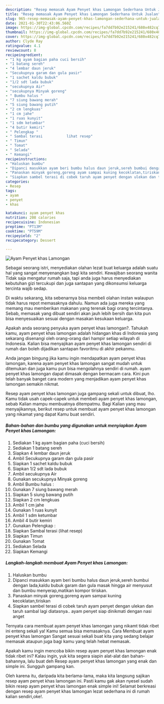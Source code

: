 ```yaml
---
description: "Resep memasak Ayam Penyet khas Lamongan Sederhana Untuk Jualan"
title: "Resep memasak Ayam Penyet khas Lamongan Sederhana Untuk Jualan"
slug: 965-resep-memasak-ayam-penyet-khas-lamongan-sederhana-untuk-jualan
date: 2021-01-30T22:43:06.560Z
image: https://img-global.cpcdn.com/recipes/fa7dd7b92e215241/680x482cq70/ayam-penyet-khas-lamongan-foto-resep-utama.jpg
thumbnail: https://img-global.cpcdn.com/recipes/fa7dd7b92e215241/680x482cq70/ayam-penyet-khas-lamongan-foto-resep-utama.jpg
cover: https://img-global.cpcdn.com/recipes/fa7dd7b92e215241/680x482cq70/ayam-penyet-khas-lamongan-foto-resep-utama.jpg
author: Clyde Ray
ratingvalue: 4.1
reviewcount: 8
recipeingredient:
- "1 kg ayam bagian paha cuci bersih"
- "1 batang sereh"
- "4 lembar daun jeruk"
- "Secukupnya garam dan gula pasir"
- "1 sachet kaldu bubuk"
- "1/2 sdt lada bubuk"
- "secukupnya Air"
- "secukupnya Minyak goreng"
- " Bumbu halus "
- "7 siung bawang merah"
- "5 siung bawang putih"
- "2 cm lengkuas"
- "1 cm jahe"
- "1 ruas kunyit"
- "1 sdm ketumbar"
- "4 butir kemiri"
- " Pelengkap "
- " Sambal terasi           lihat resep"
- " Timun"
- " Tomat"
- " Selada"
- " Kemangi"
recipeinstructions:
- "Haluskan bumbu"
- "Dipanci masukkan ayam beri bumbu halus daun jeruk,sereh bumbui dengan lada,kaldu bubuk garam dan gula masak hingga air menyusut dan bumbu menyerap,matikan kompor tiriskan."
- "Panaskan minyak goreng,goreng ayam sampai kuning kecoklatan,tiriskan"
- "Siapkan sambel terasi di cobek taruh ayam penyet dengan ulekan dan taruh sambal lagi diatasnya.. ayam penyet siap dinikmati dengan nasi anget"
categories:
- Resep
tags:
- ayam
- penyet
- khas

katakunci: ayam penyet khas 
nutrition: 208 calories
recipecuisine: Indonesian
preptime: "PT13M"
cooktime: "PT59M"
recipeyield: "2"
recipecategory: Dessert

---
```



![Ayam Penyet khas Lamongan](https://img-global.cpcdn.com/recipes/fa7dd7b92e215241/680x482cq70/ayam-penyet-khas-lamongan-foto-resep-utama.jpg)

Sebagai seorang istri, menyediakan olahan lezat buat keluarga adalah suatu hal yang sangat menyenangkan bagi kita sendiri. Kewajiban seorang  wanita Tidak saja mengatur rumah saja, tapi anda juga harus menyediakan kebutuhan gizi tercukupi dan juga santapan yang dikonsumsi keluarga tercinta wajib sedap.

Di waktu  sekarang, kita sebenarnya bisa membeli olahan instan walaupun tidak harus repot memasaknya dahulu. Namun ada juga mereka yang memang mau memberikan makanan yang terenak bagi orang tercintanya. Sebab, memasak yang dibuat sendiri akan jauh lebih bersih dan kita pun bisa menyesuaikan sesuai dengan masakan kesukaan keluarga. 



Apakah anda seorang penyuka ayam penyet khas lamongan?. Tahukah kamu, ayam penyet khas lamongan adalah hidangan khas di Indonesia yang sekarang disenangi oleh orang-orang dari hampir setiap wilayah di Indonesia. Kalian bisa menyajikan ayam penyet khas lamongan sendiri di rumah dan boleh dijadikan santapan favoritmu di akhir pekanmu.

Anda jangan bingung jika kamu ingin mendapatkan ayam penyet khas lamongan, karena ayam penyet khas lamongan sangat mudah untuk ditemukan dan juga kamu pun bisa mengolahnya sendiri di rumah. ayam penyet khas lamongan dapat dimasak dengan bermacam cara. Kini pun telah banyak banget cara modern yang menjadikan ayam penyet khas lamongan semakin nikmat.

Resep ayam penyet khas lamongan juga gampang sekali untuk dibuat, lho. Kamu tidak usah capek-capek untuk membeli ayam penyet khas lamongan, sebab Kalian mampu membuatnya ditempatmu. Bagi Kalian yang mau menyajikannya, berikut resep untuk membuat ayam penyet khas lamongan yang nikamat yang dapat Kamu buat sendiri.

<!--inarticleads1-->

##### Bahan-bahan dan bumbu yang digunakan untuk menyiapkan Ayam Penyet khas Lamongan:

1. Sediakan 1 kg ayam bagian paha (cuci bersih)
1. Sediakan 1 batang sereh
1. Siapkan 4 lembar daun jeruk
1. Ambil Secukupnya garam dan gula pasir
1. Siapkan 1 sachet kaldu bubuk
1. Siapkan 1/2 sdt lada bubuk
1. Ambil secukupnya Air
1. Gunakan secukupnya Minyak goreng
1. Ambil  Bumbu halus :
1. Gunakan 7 siung bawang merah
1. Siapkan 5 siung bawang putih
1. Siapkan 2 cm lengkuas
1. Ambil 1 cm jahe
1. Gunakan 1 ruas kunyit
1. Ambil 1 sdm ketumbar
1. Ambil 4 butir kemiri
1. Gunakan  Pelengkap :
1. Siapkan  Sambal terasi           (lihat resep)
1. Siapkan  Timun
1. Gunakan  Tomat
1. Sediakan  Selada
1. Siapkan  Kemangi




<!--inarticleads2-->

##### Langkah-langkah membuat Ayam Penyet khas Lamongan:

1. Haluskan bumbu
1. Dipanci masukkan ayam beri bumbu halus daun jeruk,sereh bumbui dengan lada,kaldu bubuk garam dan gula masak hingga air menyusut dan bumbu menyerap,matikan kompor tiriskan.
1. Panaskan minyak goreng,goreng ayam sampai kuning kecoklatan,tiriskan
1. Siapkan sambel terasi di cobek taruh ayam penyet dengan ulekan dan taruh sambal lagi diatasnya.. ayam penyet siap dinikmati dengan nasi anget




Ternyata cara membuat ayam penyet khas lamongan yang nikamt tidak ribet ini enteng sekali ya! Kamu semua bisa memasaknya. Cara Membuat ayam penyet khas lamongan Sangat sesuai sekali buat kita yang sedang belajar memasak ataupun juga bagi kamu yang telah hebat memasak.

Apakah kamu ingin mencoba bikin resep ayam penyet khas lamongan enak tidak ribet ini? Kalau ingin, yuk kita segera siapin alat-alat dan bahan-bahannya, lalu buat deh Resep ayam penyet khas lamongan yang enak dan simple ini. Sungguh gampang kan. 

Oleh karena itu, daripada kita berlama-lama, maka kita langsung sajikan resep ayam penyet khas lamongan ini. Pasti kamu gak akan nyesel sudah bikin resep ayam penyet khas lamongan enak simple ini! Selamat berkreasi dengan resep ayam penyet khas lamongan lezat sederhana ini di rumah kalian sendiri,oke!.

